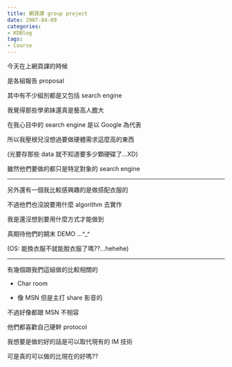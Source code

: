 ```yaml
---
title: 網頁課 group project
date: 2007-04-09
categories:
- KDBlog
tags:
- Course
---
```

今天在上網頁課的時候

是各組報告 proposal

其中有不少組別都是又包括 search engine

我覺得那些學弟妹還真是藝高人膽大

在我心目中的 search engine 是以 Google 為代表

所以我壓根兒沒想過要做硬體需求這麼高的東西

(光要存那些 data 就不知道要多少顆硬碟了...XD)

雖然他們要做的都只是特定對象的 search engine

---

另外還有一個我比較感興趣的是做搭配衣服的

不過他們也沒說要用什麼 algorithm 去實作

我是還沒想到要用什麼方式才能做到

真期待他們的期末 DEMO ...^_^

(OS: 能換衣服不就能脫衣服了嗎??...hehehe)

---

有幾個跟我們這組做的比較相關的

* Char room

* 像 MSN 但是主打 share 影音的

不過好像都跟 MSN 不相容

他們都喜歡自己硬幹 protocol

我想要是做的好的話是可以取代現有的 IM 技術

可是真的可以做的比現在的好嗎??

